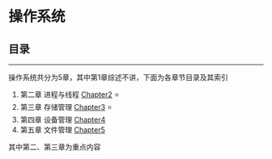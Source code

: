 # 操作系统

## 目录
---
操作系统共分为5章，其中第1章综述不讲，下面为各章节目录及其索引

1. 第二章 进程与线程 [Chapter2](Note/Chapter2-进程与线程.md) :star:
2. 第三章 存储管理 [Chapter3](Note/Chapter3-存储管理.md) :star:
3. 第四章 设备管理 [Chapter4](Note/Chapter4-设备管理.md)
4. 第五章 文件管理 [Chapter5](Note/Chapter5-文件管理.md)

其中第二、第三章为重点内容